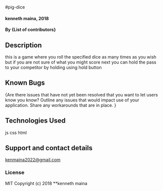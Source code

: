 #pig-dice
#### kenneth maina, 2018
#### By **{List of contributors}**
## Description
this is a game where you roll the specified dice as many times as you wish but if you are not sure of what you might
score next you can hold the pass to your competitor by holding using hold button
## Known Bugs
{Are there issues that have not yet been resolved that you want to let users know you know? Outline any issues that would impact use of your application. Share any workarounds that are in place. }
## Technologies Used
js
css
html
## Support and contact details
kenmaina2022@gmail.com
### License
MIT
Copyright (c) 2018 **kenneth  maina
  
